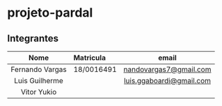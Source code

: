 # projeto-pardal

## Integrantes

|      Nome       |  Matricula |           email          |
|:---------------:|:-----------|:------------------------:|
| Fernando Vargas | 18/0016491 |  nandovargas7@gmail.com  |
|  Luis Guilherme |            | luis.ggaboardi@gmail.com |
|   Vitor Yukio   |            |                          |
